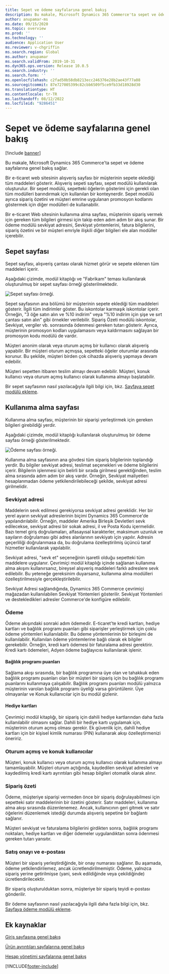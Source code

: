 ```yaml
---
title: Sepet ve ödeme sayfalarına genel bakış
description: Bu makale, Microsoft Dynamics 365 Commerce'ta sepet ve ödeme sayfalarına genel bakış sağlar.
author: anupamar-ms
ms.date: 09/15/2020
ms.topic: overview
ms.prod: ''
ms.technology: ''
audience: Application User
ms.reviewer: v-chgriffin
ms.search.region: Global
ms.author: anupamar
ms.search.validFrom: 2019-10-31
ms.dyn365.ops.version: Release 10.0.5
ms.search.industry: ''
ms.search.form: ''
ms.openlocfilehash: c2fad50b58db8213ecc246376e28b2ae43f77a08
ms.sourcegitcommit: 87e727005399c82cbb6509f5ce9fb33d18928d30
ms.translationtype: HT
ms.contentlocale: tr-TR
ms.lasthandoff: 08/12/2022
ms.locfileid: "9286451"
---
```

# <a name="cart-and-checkout-pages-overview"></a>Sepet ve ödeme sayfalarına genel bakış

[!include [banner](includes/banner.md)]

Bu makale, Microsoft Dynamics 365 Commerce'ta sepet ve ödeme sayfalarına genel bakış sağlar.

Bir e-ticaret web sitesinin alışveriş sayfası bir müşterinin sepete eklediği tüm maddeleri gösterir. Alışveriş sepeti sayfası, sepet modülü kullanılarak oluşturulur. Bir sepet modülü, sepetteki öğelerin gösterimi için gerekli olan tüm modülleri barındırmak için kullanılan bir konteynerdir. Sepet modülü ayrıca sipariş özetini ve müşteri emrine uygulanan promosyon kodlarını göstermek için diğer modülleri de kullanabilir.

Bir e-ticaret Web sitesinin kullanıma alma sayfası, müşterinin sipariş vermek için gereken tüm bilgileri girmesi için takip eden adım adım bir akış sunar. Bir ödeme modülü sevkiyat adresini, Sevkiyat yöntemlerini, fatura bilgilerini, sipariş özetini ve bir müşteri emriyle ilişkili diğer bilgileri ele alan modüller içerebilir.

## <a name="cart-page"></a>Sepet sayfası

Sepet sayfası, alışveriş çantası olarak hizmet görür ve sepete eklenen tüm maddeleri içerir.

Aşağıdaki çizimde, modül kitaplığı ve "Fabrikam" teması kullanılarak oluşturulmuş bir sepet sayfası örneği gösterilmektedir.

![Sepet sayfası örneği.](./media/cart2.PNG)

Sepet sayfasının ana bölümü bir müşterinin sepete eklediği tüm maddeleri gösterir. İlgili tüm indirimler göster. Bu iskontolar karmaşık iskontolar içerir. Örneğin, "3 öğe satın alın ve %10 indirim" veya "%10 indirim için şişe ve sırt çantası satın alın" gibi örnekler verilebilir. Sipariş Özeti modülü iskontolar, Sevkiyat, vergiler vb. sonrasında ödenmesi gereken tutarı gösterir. Ayrıca, müşterinin promosyon kodları uygulamasını veya kaldırmasını sağlayan bir promosyon kodu modülü de vardır.

Müşteri anonim olarak veya oturum açmış bir kullanıcı olarak alışveriş yapabilir. Bir müşteri oturum açmışsa, sepetteki öğeler oturumlar arasında korunur. Bu şekilde, müşteri birden çok cihazda alışveriş yapmaya devam edebilir.

Müşteri sepetten itibaren teslim almayı devam edebilir. Müşteri, konuk kullanıcı veya oturum açmış kullanıcı olarak kullanıma almayı başlatabilir.

Bir sepet sayfasının nasıl yazılacağıyla ilgili bilgi için, bkz. [Sayfaya sepet modülü ekleme](add-cart-module.md).

## <a name="checkout-page"></a>Kullanıma alma sayfası

Kullanıma alma sayfası, müşterinin bir siparişi yerleştirmek için gereken bilgileri girebildiği yerdir.

Aşağıdaki çizimde, modül kitaplığı kullanılarak oluşturulmuş bir ödeme sayfası örneği gösterilmektedir.

![Ödeme sayfası örneği.](./media/Checkout.PNG)

Kullanıma alma sayfasının ana gövdesi tüm sipariş bilgilerinin toplandığı yerdir. Bu bilgiler sevkiyat adresi, teslimat seçenekleri ve ödeme bilgilerini içerir. Bilgilerin işlenmesi için belirli bir sırada girilmesi gerektiğinden, teslim alma sırasında adım adım bir akış vardır. Örneğin, Sevkiyat maliyetleri hesaplanmadan ödeme yetkilendirilebileceği şekilde, sevkiyat adresi girilmelidir.

### <a name="shipping-address"></a>Sevkiyat adresi

Maddelerin sevk edilmesi gerekiyorsa sevkiyat adresi gereklidir. Her bir yerel ayarın sevkiyat adreslerinin biçimi Dynamics 365 Commerce'de yapılandırılabilir. Örneğin, maddeler Amerika Birleşik Devletleri sevk edilecekse, sevkiyat adresi bir sokak adresi, il ve Posta Kodu içermelidir. Bazı temel giriş doğrulamaları, alfasayısal karakterler, maksimum uzunluk ve sayıların doğrulaması gibi adres alanlarının sevkiyatı için yapılır. Adresin geçerliliği doğrulanmasa da, bu doğrulama özelleştirilmiş üçüncü taraf hizmetler kullanılarak yapılabilir.

Sevkiyat adresi, "sevk et" seçeneğinin işaretli olduğu sepetteki tüm maddelere uygulanır. Çevrimiçi modül kitaplığı içinde sağlanan kullanıma alma akışını kullanırsanız, bireysel alışveriş maddeleri farklı adreslere sevk edilebilir. Bu yeteneğe gereksinim duyarsanız, kullanıma alma modülleri özelleştirilmesiyle gerçekleştirilebilir.

Sevkiyat Adresi sağlandığında, Dynamics 365 Commerce çevrimiçi mağazadan kullanılabilen Sevkiyat Yöntemleri gösterilir. Sevkiyat Yöntemleri ve destekledikleri adresler Commerce'de konfigüre edilebilir.

### <a name="payment"></a>Ödeme

Ödeme akışındaki sonraki adım ödemedir. E-ticaret'te kredi kartları, hediye kartları ve bağlılık programı puanları gibi siparişler yerleştirmek için çoklu ödeme yöntemleri kullanılabilir. Bu ödeme yöntemlerinin bir birleşimi de kullanılabilir. Kullanılan ödeme yöntemlerine bağlı olarak ek bilgiler gerekebilir. Örneğin, kredi kartı ödemesi bir faturalama adresi gerektirir. Kredi kartı ödemeleri, Adyen ödeme bağlayıcısı kullanılarak işlenir.

#### <a name="loyalty-points"></a>Bağlılık programı puanları

Sağlama akışı sırasında, bir bağlılık programına üye olan ve tahakkuk eden bağlılık programı puanları olan bir müşteri bir sipariş için bu bağlılık programı puanlarını kullanmaya çalışabilir. Bağlılık programı puanları modülü yalnızca müşterinin varolan bağlılık programı üyeliği varsa görüntülenir. Üye olmayanlar ve Konuk kullanıcılar için bu modül gizlenir.

#### <a name="gift-cards"></a>Hediye kartları

Çevrimiçi modül kitaplığı, bir sipariş için dahili hediye kartlarından daha fazla kullanılabilir olmasını sağlar. Dahili bir hediye kartı uygulamak için, müşterinin oturum açmış olması gerekir. Ek güvenlik için, dahili hediye kartları için bir kişisel kimlik numarası (PIN) kullanarak akışı özelleştirmenizi öneririz.

### <a name="signed-in-and-guest-users"></a>Oturum açmış ve konuk kullanıcılar

Müşteri, konuk kullanıcı veya oturum açmış kullanıcı olarak kullanıma almayı tamamlayabilir. Müşteri oturum açtığında, kaydedilen sevkiyat adresleri ve kaydedilmiş kredi kartı ayrıntıları gibi hesap bilgileri otomatik olarak alınır.

### <a name="order-summary"></a>Sipariş özeti

Ödeme, müşteriye siparişi vermeden önce bir sipariş doğrulayabilmesi için sepetteki satır maddelerinin bir özetini gösterir. Satır maddeleri, kullanıma alma akışı sırasında düzenlenemez. Ancak, kullanıcının geri gitmek ve satır öğelerini düzenlemek istediği durumda alışveriş sepetine bir bağlantı sağlanır.

Müşteri sevkiyat ve faturalama bilgilerini girdikten sonra, bağlılık programı noktaları, hediye kartları ve diğer ödemeler uygulandıktan sonra ödenmesi gereken tutarı yansıtır.

### <a name="order-confirmation-and-email"></a>Satış onayı ve e-postası

Müşteri bir sipariş yerleştirdiğinde, bir onay numarası sağlanır. Bu aşamada, ödeme yetkilendirilemez, ancak ücretlendirilmemiştir. Ödeme, yalnızca sipariş yerine getirilmişse (yani, sevk edildiğinde veya çekildiğinde) ücretlendirilecektir.

Bir sipariş oluşturulduktan sonra, müşteriye bir sipariş teyidi e-postası gönderilir.

Bir ödeme sayfasının nasıl yazılacağıyla ilgili daha fazla bilgi için, bkz. [Sayfaya ödeme modülü ekleme](add-checkout-module.md).

## <a name="additional-resources"></a>Ek kaynaklar

[Giriş sayfasına genel bakış](quick-tour-home-page.md)

[Ürün ayrıntıları sayfalarına genel bakış](quick-tour-pdp.md)

[Hesap yönetimi sayfalarına genel bakış](quick-tour-account-management.md)


[!INCLUDE[footer-include](../includes/footer-banner.md)]
